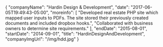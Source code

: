 {
   "companyName": "Hardin Design & Development",
   "date": "2017-06-05T19:49:43-05:00",
   "moreinfo": [
        "Developed real estate PHP site which mapped user inputs to PDFs. The site stored their previously created documents and included dropbox hooks.",
        "Collaborated with business owners to determine site requirements."
   ],
   "endDate": "2015-08-01",
   "startDate": "2014-09-01",
   "title": "HardinDesignAndDevelopment",
   "companyImgUrl": "/img/hdd.jpg"
}

